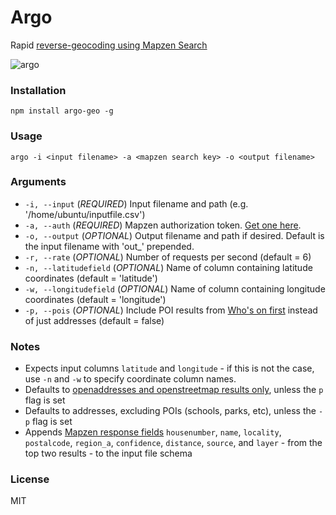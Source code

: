 # Argo
Rapid [reverse-geocoding using Mapzen Search](https://mapzen.com/documentation/search/reverse/)

![argo](boat.jpg)

### Installation
`npm install argo-geo -g`

### Usage
`argo -i <input filename> -a <mapzen search key> -o <output filename> `

### Arguments
* `-i, --input` (_REQUIRED_) Input filename and path (e.g. '/home/ubuntu/inputfile.csv')
* `-a, --auth` (_REQUIRED_) Mapzen authorization token. [Get one here](https://mapzen.com/developers/).
* `-o, --output` (_OPTIONAL_) Output filename and path if desired. Default is the input filename with 'out_' prepended. 
* `-r, --rate` (_OPTIONAL_) Number of requests per second (default = 6)
* `-n, --latitudefield` (_OPTIONAL_) Name of column containing latitude coordinates (default = 'latitude')
* `-w, --longitudefield` (_OPTIONAL_) Name of column containing longitude coordinates (default = 'longitude')
* `-p, --pois` (_OPTIONAL_) Include POI results from [Who's on first](https://whosonfirst.mapzen.com/) instead of just addresses (default = false)

### Notes
* Expects input columns `latitude` and `longitude` - if this is not the case, use `-n` and `-w` to specify coordinate column names.
* Defaults to [openaddresses and openstreetmap results only](https://mapzen.com/documentation/search/reverse/#filter-by-data-source), unless the `p` flag is set
* Defaults to addresses, excluding POIs (schools, parks, etc), unless the `-p` flag is set
* Appends [Mapzen response fields](https://search.mapzen.com/v1/reverse?api_key=search-XXXXXXX&point.lat=48.858268&point.lon=2.294471) `housenumber`, `name`, `locality`, `postalcode`, `region_a`, `confidence`, `distance`, `source`, and `layer` - from the top two results - to the input file schema

### License

MIT